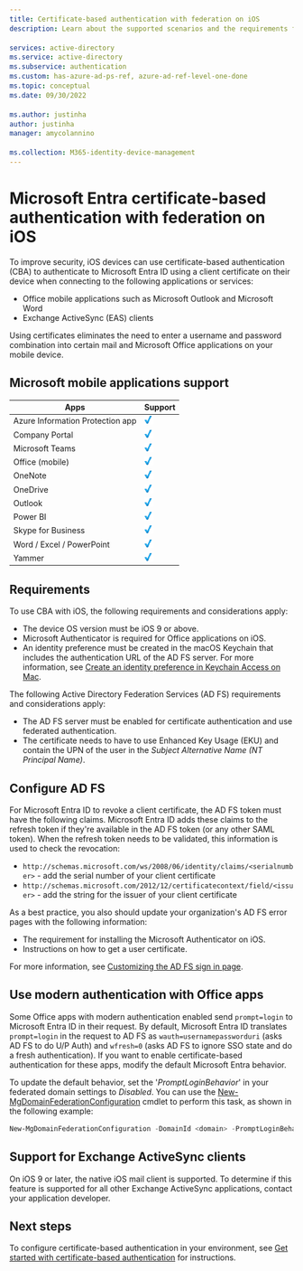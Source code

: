 ```yaml
---
title: Certificate-based authentication with federation on iOS
description: Learn about the supported scenarios and the requirements for configuring certificate-based authentication for Microsoft Entra ID in solutions with iOS devices

services: active-directory
ms.service: active-directory
ms.subservice: authentication
ms.custom: has-azure-ad-ps-ref, azure-ad-ref-level-one-done
ms.topic: conceptual
ms.date: 09/30/2022

ms.author: justinha
author: justinha
manager: amycolannino

ms.collection: M365-identity-device-management
---
```

# Microsoft Entra certificate-based authentication with federation on iOS

To improve security, iOS devices can use certificate-based authentication (CBA) to authenticate to Microsoft Entra ID using a client certificate on their device when connecting to the following applications or services:

* Office mobile applications such as Microsoft Outlook and Microsoft Word
* Exchange ActiveSync (EAS) clients

Using certificates eliminates the need to enter a username and password combination into certain mail and Microsoft Office applications on your mobile device.


## Microsoft mobile applications support

| Apps | Support |
| --- | --- |
| Azure Information Protection app |![Check mark signifying support for this application][1] |
| Company Portal |![Check mark signifying support for this application][1] |
| Microsoft Teams |![Check mark signifying support for this application][1] |
| Office (mobile) |![Check mark signifying support for this application][1] |
| OneNote |![Check mark signifying support for this application][1] |
| OneDrive |![Check mark signifying support for this application][1] |
| Outlook |![Check mark signifying support for this application][1] |
| Power BI |![Check mark signifying support for this application][1] |
| Skype for Business |![Check mark signifying support for this application][1] |
| Word / Excel / PowerPoint |![Check mark signifying support for this application][1] |
| Yammer |![Check mark signifying support for this application][1] |

## Requirements

To use CBA with iOS, the following requirements and considerations apply:

* The device OS version must be iOS 9 or above.
* Microsoft Authenticator is required for Office applications on iOS.
* An identity preference must be created in the macOS Keychain that includes the authentication URL of the AD FS server. For more information, see [Create an identity preference in Keychain Access on Mac](https://support.apple.com/guide/keychain-access/create-an-identity-preference-kyca6343b6c9/mac).

The following Active Directory Federation Services (AD FS) requirements and considerations apply:

* The AD FS server must be enabled for certificate authentication and use federated authentication.
* The certificate needs to have to use Enhanced Key Usage (EKU) and contain the UPN of the user in the *Subject Alternative Name (NT Principal Name)*.

## Configure AD FS

For Microsoft Entra ID to revoke a client certificate, the AD FS token must have the following claims. Microsoft Entra ID adds these claims to the refresh token if they're available in the AD FS token (or any other SAML token). When the refresh token needs to be validated, this information is used to check the revocation:

* `http://schemas.microsoft.com/ws/2008/06/identity/claims/<serialnumber>` - add the serial number of your client certificate
* `http://schemas.microsoft.com/2012/12/certificatecontext/field/<issuer>` - add the string for the issuer of your client certificate

As a best practice, you also should update your organization's AD FS error pages with the following information:

* The requirement for installing the Microsoft Authenticator on iOS.
* Instructions on how to get a user certificate.

For more information, see [Customizing the AD FS sign in page](/previous-versions/windows/it-pro/windows-server-2012-R2-and-2012/dn280950(v=ws.11)).

## Use modern authentication with Office apps

Some Office apps with modern authentication enabled send `prompt=login` to Microsoft Entra ID in their request. By default, Microsoft Entra ID translates `prompt=login` in the request to AD FS as `wauth=usernamepassworduri` (asks AD FS to do U/P Auth) and `wfresh=0` (asks AD FS to ignore SSO state and do a fresh authentication). If you want to enable certificate-based authentication for these apps, modify the default Microsoft Entra behavior.

To update the default behavior, set the '*PromptLoginBehavior*' in your federated domain settings to *Disabled*. You can use the [New-MgDomainFederationConfiguration](/powershell/module/microsoft.graph.identity.directorymanagement/new-mgdomainfederationconfiguration) cmdlet to perform this task, as shown in the following example:

```powershell
New-MgDomainFederationConfiguration -DomainId <domain> -PromptLoginBehavior Disabled
```

## Support for Exchange ActiveSync clients

On iOS 9 or later, the native iOS mail client is supported. To determine if this feature is supported for all other Exchange ActiveSync applications, contact your application developer.

## Next steps

To configure certificate-based authentication in your environment, see [Get started with certificate-based authentication](./certificate-based-authentication-federation-get-started.md) for instructions.

<!--Image references-->
[1]: ./media/entra-certificate-based-authentication-ios/ic195031.png
